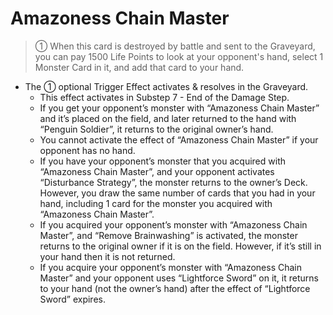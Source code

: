 # Amazoness Chain Master

> ① When this card is destroyed by battle and sent to the Graveyard, you can pay 1500 Life Points to look at your opponent's hand, select 1 Monster Card in it, and add that card to your hand.

*   The ① optional Trigger Effect activates & resolves in the Graveyard.
    *   This effect activates in Substep 7 - End of the Damage Step.
    *   If you get your opponent’s monster with “Amazoness Chain Master” and it’s placed on the field, and later returned to the hand with “Penguin Soldier”, it returns to the original owner’s hand.
    *   You cannot activate the effect of “Amazoness Chain Master” if your opponent has no hand.
    *   If you have your opponent’s monster that you acquired with “Amazoness Chain Master”, and your opponent activates “Disturbance Strategy”, the monster returns to the owner’s Deck. However, you draw the same number of cards that you had in your hand, including 1 card for the monster you acquired with “Amazoness Chain Master”.
    *   If you acquired your opponent’s monster with “Amazoness Chain Master”, and “Remove Brainwashing” is activated, the monster returns to the original owner if it is on the field. However, if it’s still in your hand then it is not returned.
    *   If you acquire your opponent’s monster with “Amazoness Chain Master” and your opponent uses “Lightforce Sword” on it, it returns to your hand (not the owner’s hand) after the effect of “Lightforce Sword” expires.
